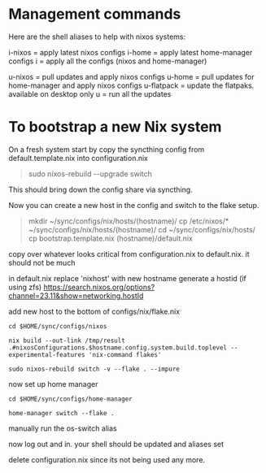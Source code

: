 
# Management commands

Here are the shell aliases to help with nixos systems:

i-nixos = apply latest nixos configs
i-home = apply latest home-manager configs
i = apply all the configs (nixos and home-manager)

u-nixos = pull updates and apply nixos configs
u-home = pull updates for home-manager and apply nixos configs
u-flatpack = update the flatpaks. available on desktop only
u = run all the updates


# To bootstrap a new Nix system

On a fresh system start by copy the syncthing config from default.template.nix into configuration.nix

> sudo nixos-rebuild --upgrade switch

This should bring down the config share via syncthing.


Now you can create a new host in the config and switch to the flake setup.


> mkdir ~/sync/configs/nix/hosts/(hostname)/
> cp /etc/nixos/* ~/sync/configs/nix/hosts/(hostname)/
> cd ~/sync/configs/nix/hosts/
> cp bootstrap.template.nix (hostname)/default.nix

copy over whatever looks critical from configuration.nix to default.nix. it should not be much

in default.nix
    replace 'nixhost' with new hostname
    generate a hostid (if using zfs)
        https://search.nixos.org/options?channel=23.11&show=networking.hostId

add new host to the bottom of configs/nix/flake.nix

    cd $HOME/sync/configs/nixos

    nix build --out-link /tmp/result .#nixosConfigurations.$hostname.config.system.build.toplevel --experimental-features 'nix-command flakes'
    
    sudo nixos-rebuild switch -v --flake . --impure

now set up home manager

    cd $HOME/sync/configs/home-manager

    home-manager switch --flake .


manually run the os-switch alias

now log out and in. your shell should be updated and aliases set

delete configuration.nix since its not being used any more.

